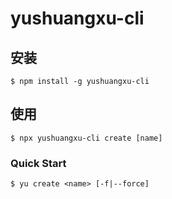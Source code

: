 # yushuangxu-cli

## 安装

`$ npm install -g yushuangxu-cli `

## 使用

`$ npx yushuangxu-cli create [name]`

### Quick Start

`$ yu create <name> [-f|--force]`
